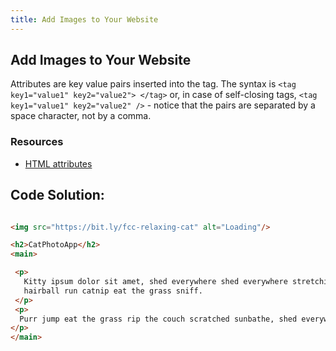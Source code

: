 ```yaml
---
title: Add Images to Your Website
---
```

## Add Images to Your Website
<!--
Img HTML elements belongs to the group of the "self-closing" HTML elements: it means that they do not follow the ordinary structure  - open tag, put content, close tag - but they have just one tag which works as opening and closing tag: <img />
As all opening tag it still can receive attributes though, and these are the tools you can use to manipulate the tag, put some content in, enhance accessibility, etc.
The main attributes of an img tag are src and alt:
<img src="https://linkToAnImage.jpg" alt="Put here a brief description of the image" />
-->

Attributes are key value pairs inserted into the tag. The syntax is `<tag key1="value1" key2="value2"> </tag>` or, in case of self-closing tags, `<tag key1="value1" key2="value2" />` - notice that the pairs are separated by a space character, not by a comma.

### Resources
 - [HTML attributes](https://guide.freecodecamp.org/html/attributes)
 
 ## Code Solution:
 
 ```html
 
 <img src="https://bit.ly/fcc-relaxing-cat" alt="Loading"/>

<h2>CatPhotoApp</h2>
<main>

  <p>
    Kitty ipsum dolor sit amet, shed everywhere shed everywhere stretching attack your ankles chase the red dot,
    hairball run catnip eat the grass sniff.
  </p>
  <p>
   Purr jump eat the grass rip the couch scratched sunbathe, shed everywhere rip the couch sleep in the sink fluffy fur catnip scratched.
 </p>
</main>
 
 ```

